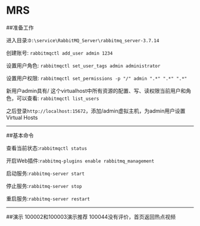 # MRS

##准备工作

进入目录:```D:\service\RabbitMQ_Server\rabbitmq_server-3.7.14```

创建账号:
```rabbitmqctl add_user admin 1234```

设置用户角色:
```rabbitmqctl set_user_tags admin administrator```

设置用户权限:
```rabbitmqctl set_permissions -p "/" admin ".*" ".*" ".*"```

新用户admin具有/ 这个virtualhost中所有资源的配置、写、读权限当前用户和角色，可以查看:
```rabbitmqctl list_users```

之后登录```http://localhost:15672```，添加/admin虚拟主机，为admin用户设置Virtual Hosts

---
##基本命令

查看当前状态:```rabbitmqctl status```	

开启Web插件:```rabbitmq-plugins enable rabbitmq_management```

启动服务:```rabbitmq-server start```

停止服务:```rabbitmq-server stop```	

重启服务:```rabbitmq-server restart```

---
##演示
100002和100003演示推荐
100044没有评价，首页返回热点视频
